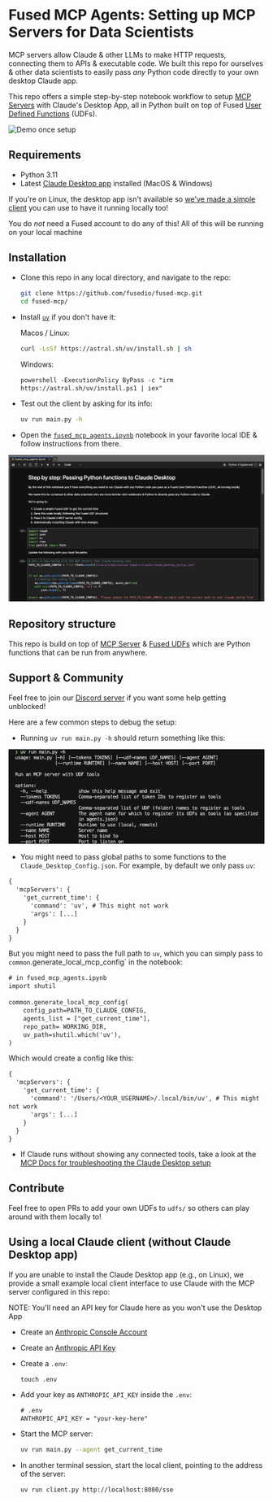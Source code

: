 # Fused MCP Agents: Setting up MCP Servers for Data Scientists

MCP servers allow Claude & other LLMs to make HTTP requests, connecting them to APIs & executable code. We built this repo for ourselves & other data scientists to easily pass _any_ Python code directly to your own desktop Claude app. 

This repo offers a simple step-by-step notebook workflow to setup [MCP Servers](https://modelcontextprotocol.io/introduction) with Claude's Desktop App, all in Python built on top of Fused [User Defined Functions](https://docs.fused.io/core-concepts/write/) (UDFs).

![Demo once setup](https://fused-magic.s3.us-west-2.amazonaws.com/udf-mcp-repo/readme_asset/mcp_demo_fused_notebook_2.5x.gif)

## Requirements
- Python 3.11
- Latest [Claude Desktop app](https://claude.ai/download) installed (MacOS & Windows)

If you're on Linux, the desktop app isn't available so [we've made a simple client](#using-a-local-claude-client-without-claude-desktop-app) you can use to have it running locally too!

You do _not_ need a Fused account to do any of this! All of this will be running on your local machine

## Installation

- Clone this repo in any local directory, and navigate to the repo:

  ```bash
  git clone https://github.com/fusedio/fused-mcp.git
  cd fused-mcp/
  ```

- Install [`uv`](https://docs.astral.sh/uv/getting-started/installation/)
  if you don't have it:

  Macos / Linux:
  ```bash
  curl -LsSf https://astral.sh/uv/install.sh | sh
  ```

  Windows:
  ```
  powershell -ExecutionPolicy ByPass -c "irm https://astral.sh/uv/install.ps1 | iex"
  ```

- Test out the client by asking for its info:

  ```bash
  uv run main.py -h
  ```

- Open the [`fused_mcp_agents.ipynb`](fused_mcp_agents.ipynb) notebook in your favorite local IDE & follow instructions from there.

![Notebook](/img/step-by-step-notebook.png)

## Repository structure

This repo is build on top of [MCP Server](https://modelcontextprotocol.io/introduction) & [Fused UDFs](https://docs.fused.io/core-concepts/write/) which are Python functions that can be run from anywhere.

## Support & Community

Feel free to join our [Discord server](https://discord.com/invite/BxS5wMzdRk) if you want some help getting unblocked!

Here are a few common steps to debug the setup:

-  Running `uv run main.py -h` should return something like this:

![uv helper output function](/img/uv_run_helper_output.png)

- You might need to pass global paths to some functions to the `Claude_Desktop_Config.json`. For example, by default we only pass `uv`:

```
{
  'mcpServers': {
    'get_current_time': {
      'command': 'uv', # This might not work
      'args': [...]
    }
  }
}
```

But you might need to pass the full path to `uv`, which you can simply pass to `common`.generate_local_mcp_config` in the notebook:

```
# in fused_mcp_agents.ipynb
import shutil 

common.generate_local_mcp_config(
    config_path=PATH_TO_CLAUDE_CONFIG,
    agents_list = ["get_current_time"],
    repo_path= WORKING_DIR,
    uv_path=shutil.which('uv'),
)
```

Which would create a config like this:
```
{
  'mcpServers': {
    'get_current_time': {
      'command': '/Users/<YOUR_USERNAME>/.local/bin/uv', # This might not work
      'args': [...]
    }
  }
}
```

-  If Claude runs without showing any connected tools, take a look at the [MCP Docs for troubleshooting the Claude Desktop setup](https://modelcontextprotocol.io/quickstart/server#claude-for-desktop-integration-issues)

## Contribute

Feel free to open PRs to add your own UDFs to `udfs/` so others can play around with them locally to!

## Using a local Claude client (without Claude Desktop app)

If you are unable to install the Claude Desktop app (e.g., on Linux), we provide
a small example local client interface to use Claude with the MCP server configured
in this repo:

NOTE: You'll need an API key for Claude here as you won't use the Desktop App

- Create an [Anthropic Console Account](https://console.anthropic.com/)
- Create an [Anthropic API Key](https://console.anthropic.com/settings/keys)

- Create a `.env`:
  ```
  touch .env
  ```

- Add your  key as `ANTHROPIC_API_KEY` inside the `.env`:

  ```
  # .env
  ANTHROPIC_API_KEY = "your-key-here"
  ```

- Start the MCP server:

  ```bash
  uv run main.py --agent get_current_time
  ```

- In another terminal session, start the local client, pointing to the address of the server:

  ```bash
  uv run client.py http://localhost:8080/sse
  ```
